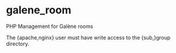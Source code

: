 # galene_room
PHP Management for Galène rooms

The {apache,nginx} user must have write access to the {sub,}group directory.
